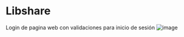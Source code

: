 # Libshare
Login de pagina web con validaciones para inicio de sesión
![image](https://github.com/Dsaeza/Libshare/assets/88747468/acce42b3-d201-4776-9840-8750474c8090)

